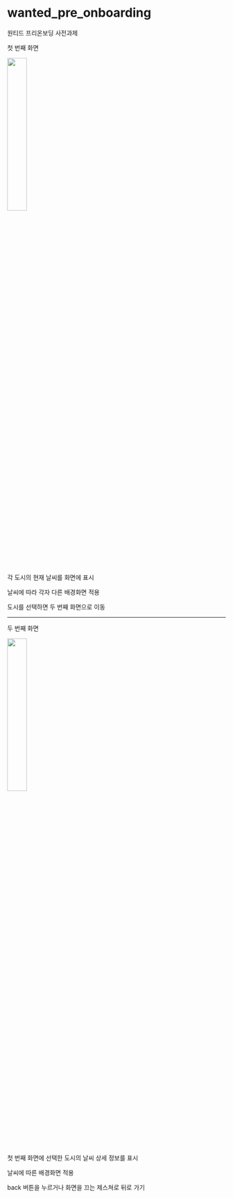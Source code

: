 # wanted_pre_onboarding
원티드 프리온보딩 사전과제

첫 번째 화면


<img src = "https://user-images.githubusercontent.com/96690194/188861575-2cff2a11-6850-4823-a6a2-2fad26e5bf63.PNG" width="30%" height="30%">


각 도시의 현재 날씨를 화면에 표시

날씨에 따라 각자 다른 배경화면 적용

도시를 선택하면 두 번째 화면으로 이동


---


두 번째 화면


<img src = "https://user-images.githubusercontent.com/96690194/188861636-bae5f3fb-9e42-4560-8c1e-3b11dcff5860.PNG" width="30%" height="30%">


첫 번째 화면에 선택한 도시의 날씨 상세 정보를 표시

날씨에 따른 배경화면 적용

back 버튼을 누르거나 화면을 끄는 제스쳐로 뒤로 가기
